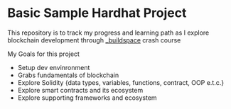 # Basic Sample Hardhat Project

This repository is to track my progress and learning path as I explore blockchain development through [_buildspace](https://buildspace.so/) crash course

My Goals for this project
* Setup dev envinronment
* Grabs fundamentals of blockchain
* Explore Solidity {data types, variables, functions, contract, OOP e.t.c.}
* Explore smart contracts and its ecosystem
* Explore supporting frameworks and ecosystem
